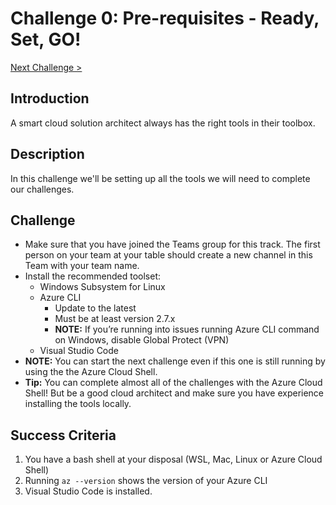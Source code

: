 # Challenge 0: Pre-requisites - Ready, Set, GO! 

[Next Challenge >](./01-containers.md)

## Introduction

A smart cloud solution architect always has the right tools in their toolbox. 

## Description

In this challenge we'll be setting up all the tools we will need to complete our challenges.

## Challenge

- Make sure that you have joined the Teams group for this track. The first person on your team at your table should create a new channel in this Team with your team name.
- Install the recommended toolset:
    - Windows Subsystem for Linux
    - Azure CLI 
        - Update to the latest
        - Must be at least version 2.7.x
        - **NOTE:** If you’re running into issues running Azure CLI command on Windows, disable Global Protect (VPN)
    - Visual Studio Code
- **NOTE:** You can start the next challenge even if this one is still running by using the the Azure Cloud Shell.
- **Tip:** You can complete almost all of the challenges with the Azure Cloud Shell!  But be a good cloud architect and make sure you have experience installing the tools locally.

## Success Criteria

1. You have a bash shell at your disposal (WSL, Mac, Linux or Azure Cloud Shell)
1. Running `az --version` shows the version of your Azure CLI
1. Visual Studio Code is installed.
